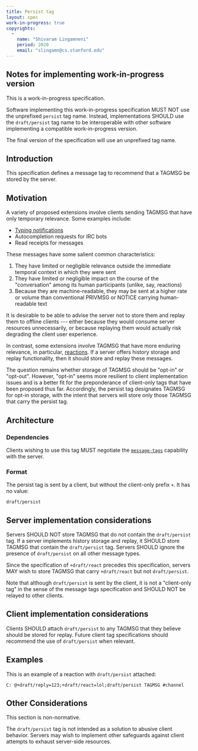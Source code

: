```yaml
---
title: Persist tag
layout: spec
work-in-progress: true
copyrights:
  -
    name: "Shivaram Lingamneni"
    period: 2020
    email: "slingamn@cs.stanford.edu"
---
```


## Notes for implementing work-in-progress version

This is a work-in-progress specification.

Software implementing this work-in-progress specification MUST NOT use the unprefixed `persist` tag name. Instead, implementations SHOULD use the `draft/persist` tag name to be interoperable with other software implementing a compatible work-in-progress version.

The final version of the specification will use an unprefixed tag name.

## Introduction

This specification defines a message tag to recommend that a TAGMSG be stored by the server.

## Motivation

A variety of proposed extensions involve clients sending TAGMSG that have only temporary relevance. Some examples include:

* [Typing notifications](https://ircv3.net/specs/client-tags/typing)
* Autocompletion requests for IRC bots
* Read receipts for messages

These messages have some salient common characteristics:

1. They have limited or negligible relevance outside the immediate temporal context in which they were sent
1. They have limited or negligible impact on the course of the "conversation" among its human participants (unlike, say, reactions)
1. Because they are machine-readable, they may be sent at a higher rate or volume than conventional PRIVMSG or NOTICE carrying human-readable text

It is desirable to be able to advise the server not to store them and replay them to offline clients --- either because they would consume server resources unnecessarily, or because replaying them would actually risk degrading the client user experience.

In contrast, some extensions involve TAGMSG that have more enduring relevance, in particular, [reactions](./react). If a server offers history storage and replay functionality, then it should store and replay these messages.

The question remains whether storage of TAGMSG should be "opt-in" or "opt-out". However, "opt-in" seems more resilient to client implementation issues and is a better fit for the preponderance of client-only tags that have been proposed thus far. Accordingly, the persist tag designates TAGMSG for opt-in storage, with the intent that servers will store only those TAGMSG that carry the persist tag.

## Architecture

### Dependencies

Clients wishing to use this tag MUST negotiate the [`message-tags`](../extensions/message-tags.html) capability with the server.

### Format

The persist tag is sent by a client, but without the client-only prefix `+`. It has no value:

    draft/persist

## Server implementation considerations

Servers SHOULD NOT store TAGMSG that do not contain the `draft/persist` tag. If a server implements history storage and replay, it SHOULD store TAGMSG that contain the `draft/persist` tag. Servers SHOULD ignore the presence of `draft/persist` on all other message types.

Since the specification of `+draft/react` precedes this specification, servers MAY wish to store TAGMSG that carry `+draft/react` but not `draft/persist`.

Note that although `draft/persist` is sent by the client, it is not a "client-only tag" in the sense of the message tags specification and SHOULD NOT be relayed to other clients.

## Client implementation considerations

Clients SHOULD attach `draft/persist` to any TAGMSG that they believe should be stored for replay. Future client tag specifications should recommend the use of `draft/persist` when relevant.

## Examples

This is an example of a reaction with `draft/persist` attached:

    C: @+draft/reply=123;+draft/react=lol;draft/persist TAGMSG #channel

## Other Considerations

This section is non-normative.

The `draft/persist` tag is not intended as a solution to abusive client behavior. Servers may wish to implement other safeguards against client attempts to exhaust server-side resources.
